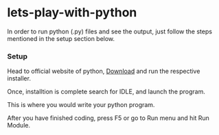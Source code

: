 # lets-play-with-python

In order to run python (.py) files and see the output, just follow the steps mentioned in the setup section below.

### Setup

Head to official website of python, [Download](https://www.python.org/downloads/) and run the respective installer.

Once, installtion is complete search for IDLE, and launch the program. 

This is where you would write your python program.

After you have finished coding, press F5 or go to Run menu and hit Run Module.


